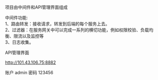 项目由中间件和API管理界面组成

中间件功能:  
1、路由转发：接收请求，转发到后端的每个服务上去。  
2、过滤器：在服务网关中可以完成一系列的横切功能，例如权限校验、负载均衡、限流以及监控等  
3、日志收集。

API管理界面

http://101.43.106.75:8882

账户 admin 密码 123456
